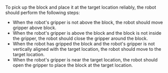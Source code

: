 To pick up the block and place it at the target location reliably, the robot should perform the following steps:

- When the robot's gripper is not above the block, the robot should move gripper above block.
- When the robot's gripper is above the block and the block is not inside the gripper, the robot should close the gripper around the block.
- When the robot has gripped the block and the robot's gripper is not vertically aligned with the target location, the robot should move to the target location.
- When the robot's gripper is near the target location, the robot should open the gripper to place the block at the target location.